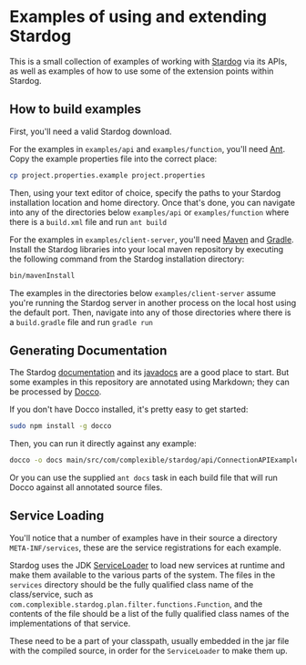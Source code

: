 # Examples of using and extending Stardog

This is a small collection of examples of working with [Stardog](http://stardog.com) via its APIs, as
well as examples of how to use some of the extension points within Stardog.

## How to build examples


First, you'll need a valid Stardog download.

For the examples in `examples/api` and `examples/function`, you'll need [Ant](http://ant.apache.org/).  Copy 
the example properties file into the correct place:

```bash
cp project.properties.example project.properties
```

Then, using your text editor of choice, specify the paths to your Stardog installation location and home directory.
Once that's done, you can navigate into any of the directories below `examples/api` or `examples/function` where there is a `build.xml` file
and run `ant build`


For the examples in `examples/client-server`, you'll need [Maven](http://maven.apache.org/) and [Gradle](http://www.gradle.org/).  Install
the Stardog libraries into your local maven repository by executing the following command from the Stardog installation directory:

```bash
bin/mavenInstall
```

The examples in the directories below `examples/client-server` assume you're running the Stardog server in another process on the local host
using the default port.  Then, navigate into any of those directories where there is a `build.gradle` file and run `gradle run`

## Generating Documentation

The Stardog [documentation](http://docs.stardog.com) and its [javadocs](http://docs.stardog.com/java/snarl) are a good
place to start. But some examples in this repository are annotated using Markdown; they can be processed by
[Docco](http://jashkenas.github.io/docco/).

If you don't have Docco installed, it's pretty easy to get started:

```bash
sudo npm install -g docco
```

Then, you can run it directly against any example:

```bash
docco -o docs main/src/com/complexible/stardog/api/ConnectionAPIExample.java
```

Or you can use the supplied `ant docs` task in each build file that will run Docco against all annotated source files.

## Service Loading

You'll notice that a number of examples have in their source a directory `META-INF/services`, these are the service
registrations for each example.

Stardog uses the JDK [ServiceLoader](http://docs.oracle.com/javase/6/docs/api/java/util/ServiceLoader.html) to load
new services at runtime and make them available to the various parts of the system.  The files in the `services`
directory should be the fully qualified class name of the class/service, such as `com.complexible.stardog.plan.filter.functions.Function`,
and the contents of the file should be a list of the fully qualified class names of the implementations of that service.

These need to be a part of your classpath, usually embedded in the jar file with the compiled source, in order for
the `ServiceLoader` to make them up.

